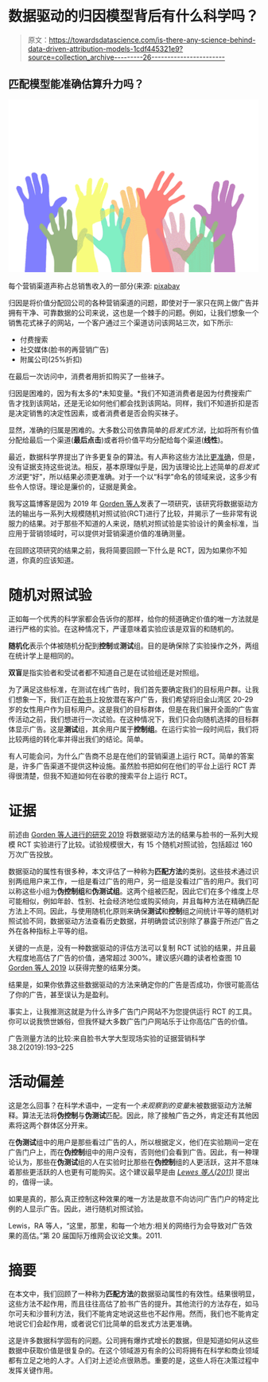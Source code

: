 # 数据驱动的归因模型背后有什么科学吗？

> 原文：<https://towardsdatascience.com/is-there-any-science-behind-data-driven-attribution-models-1cdf445321e9?source=collection_archive---------26----------------------->

## 匹配模型能准确估算升力吗？

![](img/fca9332df36d34200ad5bd0d25f4e69e.png)

每个营销渠道声称占总销售收入的一部分(来源: [pixabay](https://pixabay.com/illustrations/volunteer-hands-help-colors-2055010/)

归因是将价值分配回公司的各种营销渠道的问题，即使对于一家只在网上做广告并拥有干净、可靠数据的公司来说，这也是一个棘手的问题。例如，让我们想象一个销售花式袜子的网站，一个客户通过三个渠道访问该网站三次，如下所示:

*   付费搜索
*   社交媒体(脸书的再营销广告)
*   附属公司(25%折扣)

在最后一次访问中，消费者用折扣购买了一些袜子。

归因是困难的，因为有太多的*未知变量。*我们不知道消费者是因为付费搜索广告才找到该网站，还是无论如何他们都会找到该网站。同样，我们不知道折扣是否是决定销售的决定性因素，或者消费者是否会购买袜子。

显然，准确的归属是困难的。大多数公司依靠简单的*启发式方法*，比如将所有价值分配给最后一个渠道(**最后点击**)或者将价值平均分配给每个渠道(**线性**)。

最近，数据科学界提出了许多更复杂的算法。有人声称这些方法比[更准确](/data-driven-marketing-attribution-1a28d2e613a0)，但是，没有证据支持这些说法。相反，基本原理似乎是，因为该理论比上述简单的*启发式方法*更“好”，所以结果必须更准确。对于一个以“科学”命名的领域来说，这多少有些令人惊讶。理论是廉价的，证据是黄金。

我写这篇博客是因为 2019 年 [Gorden 等人](https://www.kellogg.northwestern.edu/faculty/gordon_b/files/fb_comparison.pdf)发表了一项研究，该研究将数据驱动方法的输出与一系列大规模随机对照试验(RCT)进行了比较，并揭示了一些非常有说服力的结果。对于那些不知道的人来说，随机对照试验是实验设计的黄金标准，当应用于营销领域时，可以提供对营销渠道价值的准确测量。

在回顾这项研究的结果之前，我将简要回顾一下什么是 RCT，因为如果你不知道，你真的应该知道。

# 随机对照试验

正如每一个优秀的科学家都会告诉你的那样，给你的频道确定价值的唯一方法就是进行严格的实验。在这种情况下，严谨意味着实验应该是双盲的和随机的。

**随机化**表示个体被随机分配到**控制**或**测试**组。目的是确保除了实验操作之外，两组在统计学上是相同的。

**双盲**是指实验者和受试者都不知道自己是在试验组还是对照组。

为了满足这些标准，在测试在线广告时，我们首先要确定我们的目标用户群。让我们想象一下，我们正在[脸书](https://www.facebook.com/business/m/one-sheeters/conversion-lift)上投放潜在客户广告，我们希望将旧金山湾区 20-29 岁的女性用户作为目标用户。这是我们的目标群体，但是在我们展开全面的广告宣传活动之前，我们想进行一次试验。在这种情况下，我们只会向随机选择的目标群体显示广告。这是**测试**组，其余用户属于**控制组**。在运行实验一段时间后，我们将比较两组的转化率并得出我们的结论。简单。

有人可能会问，为什么广告商不总是在他们的营销渠道上运行 RCT。简单的答案是，许多广告渠道不提供这种设施。虽然脸书把如何在他们的平台上运行 RCT 弄得很清楚，但我不知道如何在谷歌的搜索平台上运行 RCT。

# 证据

前述由 [Gorden 等人进行的研究 2019](https://www.kellogg.northwestern.edu/faculty/gordon_b/files/fb_comparison.pdf) 将数据驱动方法的结果与脸书的一系列大规模 RCT 实验进行了比较。试验规模很大，有 15 个随机对照试验，包括超过 160 万次广告投放。

数据驱动的属性有很多种，本文评估了一种称为**匹配方法**的类别。这些技术通过识别两组用户来工作，一组是看过广告的用户，另一组是没看过广告的用户。我们可以称这些小组为**伪控制组**和**伪测试组**。这两个组被匹配，因此它们在多个维度上尽可能相似，例如年龄、性别、社会经济地位或购买倾向，并且每种方法在精确匹配方法上不同。因此，与使用随机化原则来确保**测试**和**控制**组之间统计平等的随机对照试验不同，数据驱动方法查看历史数据，并明确尝试识别除了暴露于所述广告之外在各种指标上平等的组。

关键的一点是，没有一种数据驱动的评估方法可以复制 RCT 试验的结果，并且最大程度地高估了广告的价值，通常超过 300%。建议感兴趣的读者检查图 10 [Gorden 等人 2019](https://www.kellogg.northwestern.edu/faculty/gordon_b/files/fb_comparison.pdf) 以获得完整的结果分类。

结果是，如果你依靠这些数据驱动的方法来确定你的广告是否成功，你很可能高估了你的广告，甚至误认为是盈利。

事实上，让我推测这就是为什么许多广告门户网站不为您提供运行 RCT 的工具。你可以说我愤世嫉俗，但我怀疑大多数广告门户网站乐于让你高估广告的价值。

广告测量方法的比较:来自脸书大学大型现场实验的证据营销科学 38.2(2019):193–225

# 活动偏差

这是怎么回事？在科学术语中，一定有一个*未观察到的变量*未被数据驱动方法解释。算法无法将**伪控制**与**伪测试**匹配。因此，除了接触广告之外，肯定还有其他因素将这两个群体区分开来。

在**伪测试**组中的用户是那些看过广告的人，所以根据定义，他们在实验期间一定在广告门户上，而在**伪控制**组中的用户没有，否则他们会看到广告。因此，有一种理论认为，那些在**伪测试**组的人在实验时比那些在**伪控制**组的人更活跃，这并不意味着那些更活跃的人也更有可能购买。这个建议最早是由 [*Lewes 等人(2011)*](https://dl.acm.org/doi/abs/10.1145/1963405.1963431) 提出的，值得一读。

如果是真的，那么真正控制这种效果的唯一方法是故意不向访问广告门户的特定比例的人显示广告。因此，进行随机对照试验。

Lewis，RA 等人，“这里，那里，和每一个地方:相关的网络行为会导致对广告效果的高估。”第 20 届国际万维网会议论文集。2011.

# 摘要

在本文中，我们回顾了一种称为**匹配方法**的数据驱动属性的有效性。结果很明显，这些方法不起作用，而且往往高估了脸书广告的提升。其他流行的方法存在，如马尔可夫和沙普利方法，我们不能肯定地说这些也不起作用。然而，我们也不能肯定地说它们会起作用，或者说它们比简单的启发式方法更准确。

这是许多数据科学固有的问题。公司拥有爆炸式增长的数据，但是知道如何从这些数据中获取价值是很复杂的。在这个领域游刃有余的公司将拥有在科学和商业领域都有立足之地的人才。人们对上述论点很熟悉。重要的是，这些人将在决策过程中发挥关键作用。